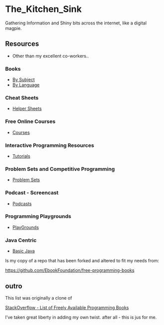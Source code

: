 # The_Kitchen_Sink 
Gathering Information and Shiny bits across the internet,  like a digital magpie.

## Resources
+ Other than my excellent co-workers..

### Books

+ [By Subject](DOCs/Books.md)
+ [By Language](DOCs/books_lang.md)




### Cheat Sheets

+ [Helper Sheets](DOCs/CheatSheet.md)

### Free Online Courses
+ [Courses](DOCs/Courses.md)

### Interactive Programming Resources

+ [Tutorials](DOCs/tutorial.md)

### Problem Sets and Competitive Programming

+ [Problem Sets](DOCs/Competitive_Programming.md)

### Podcast - Screencast
+ [Podcasts](DOCs/casts.md)

### Programming Playgrounds

+ [PlayGrounds](DOCs/sandbox.md)
### Java Centric
+ [Basic Java](DOCs/Java.md)



Is my copy of a repo that has been forked and altered to fit my needs 
from:

https://github.com/EbookFoundation/free-programming-books

## outro

This list was originally a clone of


[StackOverflow - List of Freely Available Programming Books](https://web.archive.org/web/20140606191453/http://stackoverflow.com/questions/194812/list-of-freely-available-programming-books/392926) 


I've taken great liberty in adding my own twist.  after all - this is jus for me.
